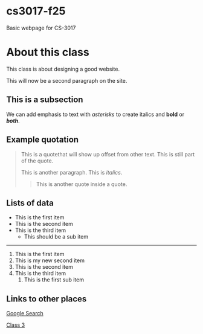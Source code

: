 # cs3017-f25
Basic webpage for CS-3017

# About this class
This class is about designing a good website.

This will now be a second paragraph on the site.

## This is a subsection
We can add emphasis to text with *asterisks* to create italics and **bold** or ***both***.

## Example quotation


> This is a quotethat will show up offset from other text.
> This is still part of the quote.
> 
> This is another paragraph. This is *italics*.
>
> > This is another quote inside a quote.


## Lists of data

+ This is the first item
+ This is the second item
+ This is the third item
    + This should be a sub item

-------------------------------------------------

1. This is the first item
2. This is my new second item
3. This is the second item
4. This is the third item
     1. This is the first sub item
  
## Links to other places
[Google Search](https://www.google.com/)

[Class 3](class3)

